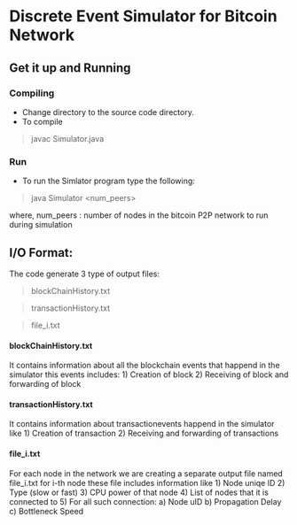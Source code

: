 # Discrete Event Simulator for Bitcoin Network

## Get it up and Running
### Compiling
* Change directory to the source code directory.
* To compile 

> javac Simulator.java

### Run
* To run the Simlator program type the following:

> java Simulator <num_peers>

where, num_peers : number of nodes in the bitcoin P2P network to run during simulation

## I/O Format:
The code generate 3 type of output files:
>blockChainHistory.txt 

>transactionHistory.txt

>file_i.txt

#### blockChainHistory.txt 
It contains information about all the blockchain events that happend in the simulator
		this events includes:
			1) Creation of block
			2) Receiving of block and forwarding of block

#### transactionHistory.txt 
It contains information about transactionevents happend in the simulator like
			1) Creation of transaction
			2) Receiving and forwarding of transactions

#### file_i.txt
For each node in the network we are creating a separate output file named file_i.txt for i-th node
		 these file includes information like
		 	1) Node uniqe ID
		 	2) Type (slow or fast)
		 	3) CPU power of that node
		 	4) List of nodes that it is connected to
		 	5) For all such connection:
		 		a) Node uID
		 		b) Propagation Delay
		 		c) Bottleneck Speed